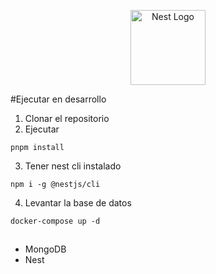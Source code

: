 <p align="center">
  <a href="http://nestjs.com/" target="blank"><img src="https://nestjs.com/img/logo-small.svg" width="120" alt="Nest Logo" /></a>
</p>

#Ejecutar en desarrollo

1. Clonar el repositorio
2. Ejecutar

```
pnpm install
```

3. Tener nest cli instalado

```
npm i -g @nestjs/cli
```

4. Levantar la base de datos
```
docker-compose up -d
```


##
* MongoDB
* Nest